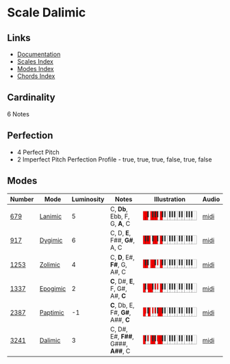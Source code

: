 # Scale Dalimic

## Links

- [Documentation](README.md)
- [Scales Index](Scales.md)
- [Modes Index](Modes.md)
- [Chords Index](Chords.md)

## Cardinality

6 Notes

## Perfection

- 4 Perfect Pitch
- 2 Imperfect Pitch
Perfection Profile - true, true, true, false, true, false

## Modes

| Number | Mode | Luminosity | Notes | Illustration | Audio |
|--------|------|------------|-------|--------------|-------|
| [679](https://ianring.com/musictheory/scales/679) | [Lanimic](ModeLanimic.md) | 5 | C, **Db**, Ebb, F, G, **A**, C | ![CNaturalLanimic](ModeCNaturalLanimic.png) | [midi](https://github.com/edipermadi/music/blob/main/docs/ModeCNaturalLanimic.mid?raw=true) | 
| [917](https://ianring.com/musictheory/scales/917) | [Dygimic](ModeDygimic.md) | 6 | C, D, **E**, F##, **G#**, A, C | ![CNaturalDygimic](ModeCNaturalDygimic.png) | [midi](https://github.com/edipermadi/music/blob/main/docs/ModeCNaturalDygimic.mid?raw=true) | 
| [1253](https://ianring.com/musictheory/scales/1253) | [Zolimic](ModeZolimic.md) | 4 | C, **D**, E#, **F#**, G, A#, C | ![CNaturalZolimic](ModeCNaturalZolimic.png) | [midi](https://github.com/edipermadi/music/blob/main/docs/ModeCNaturalZolimic.mid?raw=true) | 
| [1337](https://ianring.com/musictheory/scales/1337) | [Epogimic](ModeEpogimic.md) | 2 | **C**, D#, **E**, F, G#, A#, **C** | ![CNaturalEpogimic](ModeCNaturalEpogimic.png) | [midi](https://github.com/edipermadi/music/blob/main/docs/ModeCNaturalEpogimic.mid?raw=true) | 
| [2387](https://ianring.com/musictheory/scales/2387) | [Paptimic](ModePaptimic.md) | -1 | **C**, Db, E, F#, **G#**, A##, **C** | ![CNaturalPaptimic](ModeCNaturalPaptimic.png) | [midi](https://github.com/edipermadi/music/blob/main/docs/ModeCNaturalPaptimic.mid?raw=true) | 
| [3241](https://ianring.com/musictheory/scales/3241) | [Dalimic](ModeDalimic.md) | 3 | C, D#, E#, **F##**, G###, **A##**, C | ![CNaturalDalimic](ModeCNaturalDalimic.png) | [midi](https://github.com/edipermadi/music/blob/main/docs/ModeCNaturalDalimic.mid?raw=true) | 
